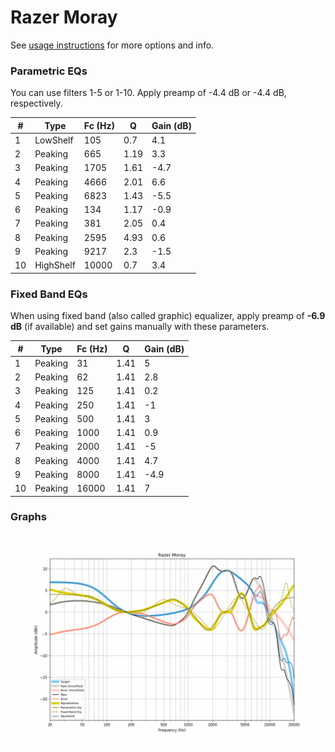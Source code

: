 # Razer Moray
See [usage instructions](https://github.com/jaakkopasanen/AutoEq#usage) for more options and info.

### Parametric EQs
You can use filters 1-5 or 1-10. Apply preamp of -4.4 dB or -4.4 dB, respectively.

|   # | Type      |   Fc (Hz) |    Q |   Gain (dB) |
|-----|-----------|-----------|------|-------------|
|   1 | LowShelf  |       105 | 0.7  |         4.1 |
|   2 | Peaking   |       665 | 1.19 |         3.3 |
|   3 | Peaking   |      1705 | 1.61 |        -4.7 |
|   4 | Peaking   |      4666 | 2.01 |         6.6 |
|   5 | Peaking   |      6823 | 1.43 |        -5.5 |
|   6 | Peaking   |       134 | 1.17 |        -0.9 |
|   7 | Peaking   |       381 | 2.05 |         0.4 |
|   8 | Peaking   |      2595 | 4.93 |         0.6 |
|   9 | Peaking   |      9217 | 2.3  |        -1.5 |
|  10 | HighShelf |     10000 | 0.7  |         3.4 |

### Fixed Band EQs
When using fixed band (also called graphic) equalizer, apply preamp of **-6.9 dB** (if available) and set gains manually with these parameters.

|   # | Type    |   Fc (Hz) |    Q |   Gain (dB) |
|-----|---------|-----------|------|-------------|
|   1 | Peaking |        31 | 1.41 |         5   |
|   2 | Peaking |        62 | 1.41 |         2.8 |
|   3 | Peaking |       125 | 1.41 |         0.2 |
|   4 | Peaking |       250 | 1.41 |        -1   |
|   5 | Peaking |       500 | 1.41 |         3   |
|   6 | Peaking |      1000 | 1.41 |         0.9 |
|   7 | Peaking |      2000 | 1.41 |        -5   |
|   8 | Peaking |      4000 | 1.41 |         4.7 |
|   9 | Peaking |      8000 | 1.41 |        -4.9 |
|  10 | Peaking |     16000 | 1.41 |         7   |

### Graphs
![](./Razer%20Moray.png)
